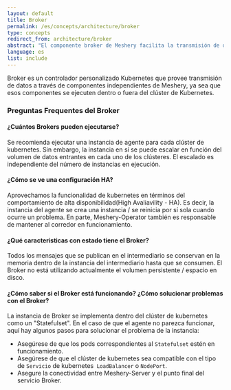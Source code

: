 ```yaml
---
layout: default
title: Broker
permalink: /es/concepts/architecture/broker
type: concepts
redirect_from: architecture/broker
abstract: "El componente broker de Meshery facilita la transmisión de datos entre los componentes del clúster de Kubernetes y el mundo exterior."
language: es
list: include
---
```


Broker es un controlador personalizado Kubernetes que provee transmisión de datos a través de componentes independientes de Meshery, ya sea que esos componentes se ejecuten dentro o fuera del clúster de Kubernetes.

### Preguntas Frequentes del Broker

#### ¿Cuántos Brokers pueden ejecutarse?
Se recomienda ejecutar una instancia de agente para cada clúster de kubernetes. Sin embargo, la instancia en sí se puede escalar en función del volumen de datos entrantes en cada uno de los clústeres. El escalado es independiente del número de instancias en ejecución.

#### ¿Cómo se ve una configuración HA?
Aprovechamos la funcionalidad de kubernetes en términos del comportamiento de alta disponibilidad(High Avaliavility - HA). Es decir, la instancia del agente se crea una instancia / se reinicia por sí sola cuando ocurre un problema. En parte, Meshery-Operator también es responsable de mantener al corredor en funcionamiento.

#### ¿Qué caracteristicas con estado tiene el Broker?
Todos los mensajes que se publican en el intermediario se conservan en la memoria dentro de la instancia del intermediario hasta que se consumen. El Broker no está utilizando actualmente el volumen persistente / espacio en disco.

#### ¿Cómo saber si el Broker está funcionando? ¿Cómo solucionar problemas con el Broker?
La instancia de Broker se implementa dentro del clúster de kubernetes como un "Statefulset". En el caso de que el agente no parezca funcionar, aquí hay algunos pasos para solucionar el problema de la instancia:

- Asegúrese de que los pods correspondientes al `Statefulset` estén en funcionamiento.
- Asegúrese de que el clúster de kubernetes sea compatible con el tipo de `Servicio` de kubernetes` LoadBalancer` o `NodePort`.
- Asegure la conectividad entre Meshery-Server y el punto final del servicio Broker.

